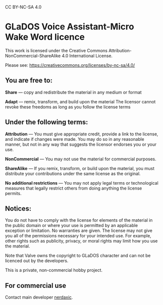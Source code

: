 CC BY-NC-SA 4.0
# GLaDOS Voice Assistant-Micro Wake Word licence
This work is licensed under the Creative Commons Attribution-NonCommercial-ShareAlike 4.0 International License.

Please see: 
https://creativecommons.org/licenses/by-nc-sa/4.0/

## You are free to:
**Share** — copy and redistribute the material in any medium or format

**Adapt** — remix, transform, and build upon the material
The licensor cannot revoke these freedoms as long as you follow the license terms

## Under the following terms:
**Attribution** — You must give appropriate credit, provide a link to the license, and indicate if changes were made. You may do so in any reasonable manner, but not in any way that suggests the licensor endorses you or your use.

**NonCommercial** — You may not use the material for commercial purposes.

**ShareAlike** — If you remix, transform, or build upon the material, you must distribute your contributions under the same license as the original.

**No additional restrictions** — You may not apply legal terms or technological measures that legally restrict others from doing anything the license permits.

## Notices:
You do not have to comply with the license for elements of the material in the public domain or where your use is permitted by an applicable exception or limitation.
No warranties are given. The license may not give you all of the permissions necessary for your intended use. For example, other rights such as publicity, privacy, or moral rights may limit how you use the material.

Note that Valve owns the copyright to GLaDOS character and can not be licenced out by the developers.

This is a private, non-commercial hobby project.

## For commercial use
Contact main developer [nerdaxic](https://github.com/nerdaxic).

